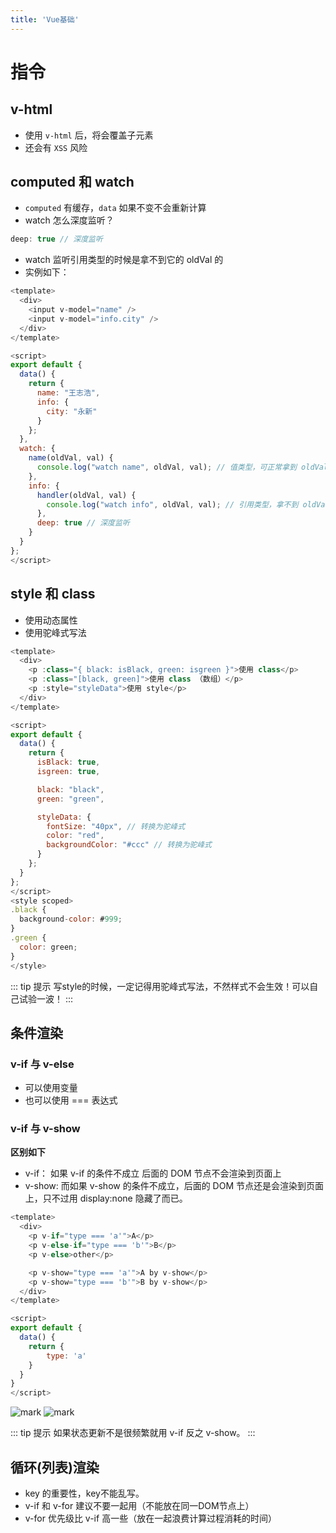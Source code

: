 ```yaml
---
title: 'Vue基础'
---
```


# 指令
## v-html
- 使用 `v-html` 后，将会覆盖子元素
- 还会有 `XSS` 风险

## computed 和 watch
- `computed` 有缓存，`data` 如果不变不会重新计算
- watch 怎么深度监听？
```js
deep: true // 深度监听
```
- watch 监听引用类型的时候是拿不到它的 oldVal 的
- 实例如下：
```js
<template>
  <div>
    <input v-model="name" />
    <input v-model="info.city" />
  </div>
</template>

<script>
export default {
  data() {
    return {
      name: "王志浩",
      info: {
        city: "永新"
      }
    };
  },
  watch: {
    name(oldVal, val) {
      console.log("watch name", oldVal, val); // 值类型，可正常拿到 oldVal 和 val
    },
    info: {
      handler(oldVal, val) {
        console.log("watch info", oldVal, val); // 引用类型，拿不到 oldVal 。因为指针相同，此时已经指向了新的 val
      },
      deep: true // 深度监听
    }
  }
};
</script>
```

## style 和 class
- 使用动态属性
- 使用驼峰式写法
```js
<template>
  <div>
    <p :class="{ black: isBlack, green: isgreen }">使用 class</p>
    <p :class="[black, green]">使用 class （数组）</p>
    <p :style="styleData">使用 style</p>
  </div>
</template>

<script>
export default {
  data() {
    return {
      isBlack: true,
      isgreen: true,

      black: "black",
      green: "green",

      styleData: {
        fontSize: "40px", // 转换为驼峰式
        color: "red",
        backgroundColor: "#ccc" // 转换为驼峰式
      }
    };
  }
};
</script>
<style scoped>
.black {
  background-color: #999;
}
.green {
  color: green;
}
</style>
```
::: tip 提示
写style的时候，一定记得用驼峰式写法，不然样式不会生效！可以自己试验一波！
:::

## 条件渲染
### v-if 与 v-else
- 可以使用变量
- 也可以使用 === 表达式

### v-if 与 v-show
**区别如下**
- v-if： 如果 v-if 的条件不成立 后面的 DOM 节点不会渲染到页面上
- v-show: 而如果 v-show 的条件不成立，后面的 DOM 节点还是会渲染到页面上，只不过用 display:none 隐藏了而已。

```js
<template>
  <div>
    <p v-if="type === 'a'">A</p>
    <p v-else-if="type === 'b'">B</p>
    <p v-else>other</p>

    <p v-show="type === 'a'">A by v-show</p>
    <p v-show="type === 'b'">B by v-show</p>
  </div>
</template>

<script>
export default {
  data() {
    return {
        type: 'a'
    }
  }
}
</script>
```

![mark](http://image.jinghao.xyz/blog/20200422/8phmScApUKSk.png)
![mark](http://image.jinghao.xyz/blog/20200422/mvj4kgDNQKaJ.jpg)  

::: tip 提示
如果状态更新不是很频繁就用 v-if 反之 v-show。
:::

## 循环(列表)渲染
- key 的重要性，key不能乱写。
- v-if 和 v-for 建议不要一起用（不能放在同一DOM节点上）
- v-for 优先级比 v-if 高一些（放在一起浪费计算过程消耗的时间）
